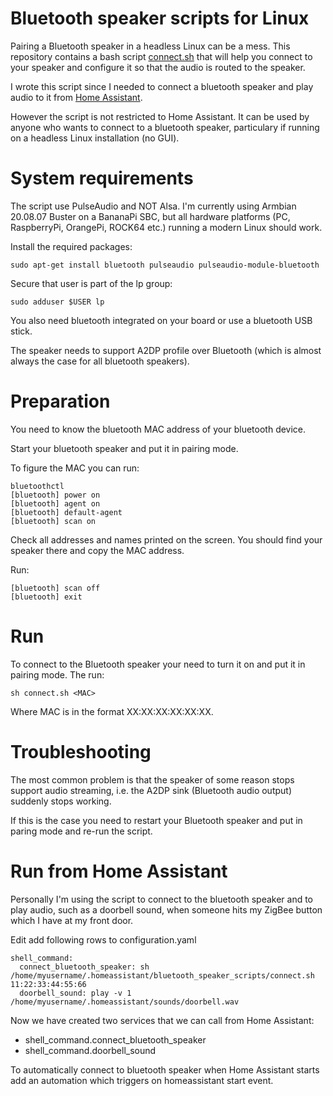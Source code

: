 # Bluetooth speaker scripts for Linux

Pairing a Bluetooth speaker in a headless Linux can be a mess. This repository
contains a bash script [connect.sh](connect.sh) that will help you connect
to your speaker and configure it so that the audio is routed to the speaker.

I wrote this script since I needed to connect a bluetooth speaker and play
audio to it from [Home Assistant](www.home-assistant.io).

However the script is not restricted to Home Assistant. It can be used
by anyone who wants to connect to a bluetooth speaker, particulary if
running on a headless Linux installation (no GUI).

# System requirements

The script use PulseAudio and NOT Alsa. I'm currently using Armbian 20.08.07
Buster on a BananaPi SBC, but all hardware platforms (PC, RaspberryPi, OrangePi,
ROCK64 etc.) running a modern Linux should work.

Install the required packages:

    sudo apt-get install bluetooth pulseaudio pulseaudio-module-bluetooth

Secure that user is part of the lp group:

    sudo adduser $USER lp

You also need bluetooth integrated on your board or use a bluetooth USB stick.

The speaker needs to support A2DP profile over Bluetooth (which is almost always
the case for all bluetooth speakers).

# Preparation

You need to know the bluetooth MAC address of your bluetooth device. 

Start your bluetooth speaker and put it in pairing mode.

To figure the MAC you can run:

    bluetoothctl
    [bluetooth] power on
    [bluetooth] agent on
    [bluetooth] default-agent
    [bluetooth] scan on

Check all addresses and names printed on the screen. You should find your speaker
there and copy the MAC address.

Run:

    [bluetooth] scan off
    [bluetooth] exit

# Run

To connect to the Bluetooth speaker your need to turn it on and put it in pairing
mode. The run:

    sh connect.sh <MAC>

Where MAC is in the format XX:XX:XX:XX:XX:XX.

# Troubleshooting

The most common problem is that the speaker of some reason stops support audio
streaming, i.e. the A2DP sink (Bluetooth audio output) suddenly stops working.

If this is the case you need to restart your Bluetooth speaker and put in paring
mode and re-run the script.

# Run from Home Assistant

Personally I'm using the script to connect to the bluetooth speaker and to play
audio, such as a doorbell sound, when someone hits my ZigBee button which I
have at my front door.

Edit add following rows to configuration.yaml

    shell_command:
      connect_bluetooth_speaker: sh /home/myusername/.homeassistant/bluetooth_speaker_scripts/connect.sh 11:22:33:44:55:66
      doorbell_sound: play -v 1 /home/myusername/.homeassistant/sounds/doorbell.wav

Now we have created two services that we can call from Home Assistant:

- shell\_command.connect\_bluetooth\_speaker
- shell\_command.doorbell\_sound

To automatically connect to bluetooth speaker when Home Assistant starts
add an automation which triggers on homeassistant start event.
 
